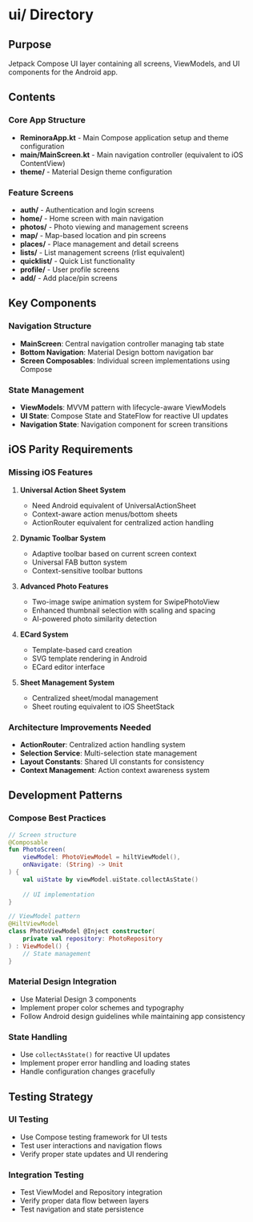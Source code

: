 # ui/ Directory

## Purpose
Jetpack Compose UI layer containing all screens, ViewModels, and UI components for the Android app.

## Contents

### Core App Structure
- **ReminoraApp.kt** - Main Compose application setup and theme configuration
- **main/MainScreen.kt** - Main navigation controller (equivalent to iOS ContentView)
- **theme/** - Material Design theme configuration

### Feature Screens
- **auth/** - Authentication and login screens
- **home/** - Home screen with main navigation
- **photos/** - Photo viewing and management screens
- **map/** - Map-based location and pin screens
- **places/** - Place management and detail screens
- **lists/** - List management screens (rlist equivalent)
- **quicklist/** - Quick List functionality
- **profile/** - User profile screens
- **add/** - Add place/pin screens

## Key Components

### Navigation Structure
- **MainScreen**: Central navigation controller managing tab state
- **Bottom Navigation**: Material Design bottom navigation bar
- **Screen Composables**: Individual screen implementations using Compose

### State Management
- **ViewModels**: MVVM pattern with lifecycle-aware ViewModels
- **UI State**: Compose State and StateFlow for reactive UI updates
- **Navigation State**: Navigation component for screen transitions

## iOS Parity Requirements

### Missing iOS Features
1. **Universal Action Sheet System**
   - Need Android equivalent of UniversalActionSheet
   - Context-aware action menus/bottom sheets
   - ActionRouter equivalent for centralized action handling

2. **Dynamic Toolbar System**
   - Adaptive toolbar based on current screen context
   - Universal FAB button system
   - Context-sensitive toolbar buttons

3. **Advanced Photo Features**
   - Two-image swipe animation system for SwipePhotoView
   - Enhanced thumbnail selection with scaling and spacing
   - AI-powered photo similarity detection

4. **ECard System**
   - Template-based card creation
   - SVG template rendering in Android
   - ECard editor interface

5. **Sheet Management System**
   - Centralized sheet/modal management
   - Sheet routing equivalent to iOS SheetStack

### Architecture Improvements Needed
- **ActionRouter**: Centralized action handling system
- **Selection Service**: Multi-selection state management
- **Layout Constants**: Shared UI constants for consistency
- **Context Management**: Action context awareness system

## Development Patterns

### Compose Best Practices
```kotlin
// Screen structure
@Composable
fun PhotoScreen(
    viewModel: PhotoViewModel = hiltViewModel(),
    onNavigate: (String) -> Unit
) {
    val uiState by viewModel.uiState.collectAsState()
    
    // UI implementation
}

// ViewModel pattern
@HiltViewModel
class PhotoViewModel @Inject constructor(
    private val repository: PhotoRepository
) : ViewModel() {
    // State management
}
```

### Material Design Integration
- Use Material Design 3 components
- Implement proper color schemes and typography
- Follow Android design guidelines while maintaining app consistency

### State Handling
- Use `collectAsState()` for reactive UI updates
- Implement proper error handling and loading states
- Handle configuration changes gracefully

## Testing Strategy

### UI Testing
- Use Compose testing framework for UI tests
- Test user interactions and navigation flows
- Verify proper state updates and UI rendering

### Integration Testing
- Test ViewModel and Repository integration
- Verify proper data flow between layers
- Test navigation and state persistence